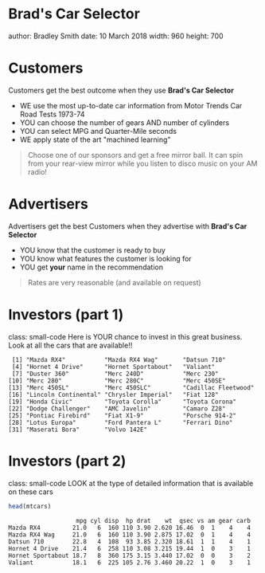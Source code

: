 Brad's Car Selector
========================================================
author: Bradley Smith
date: 10 March 2018
width: 960
height: 700

<style>
.small-code pre code {
  font-size: 16pt;
}
</style>

Customers
========================================================

Customers get the best outcome when they use **Brad's Car Selector**
- WE use the most up-to-date car information from Motor Trends Car Road Tests 1973-74
- YOU can choose the number of gears AND number of cylinders
- YOU can select MPG and Quarter-Mile seconds
- WE apply state of the art "machined learning"

> Choose one of our sponsors and get a free mirror ball. It can spin from your rear-view mirror while you listen to disco music on your AM radio!

Advertisers
========================================================

Advertisers get the best Customers when they advertise with **Brad's Car Selector**
- YOU know that the customer is ready to buy
- YOU know what features the customer is looking for
- YOU get **your** name in the recommendation

> Rates are very reasonable (and available on request)


Investors (part 1)
========================================================
class: small-code
Here is YOUR chance to invest in this great business. Look at all the cars that are available!!


```
 [1] "Mazda RX4"           "Mazda RX4 Wag"       "Datsun 710"         
 [4] "Hornet 4 Drive"      "Hornet Sportabout"   "Valiant"            
 [7] "Duster 360"          "Merc 240D"           "Merc 230"           
[10] "Merc 280"            "Merc 280C"           "Merc 450SE"         
[13] "Merc 450SL"          "Merc 450SLC"         "Cadillac Fleetwood" 
[16] "Lincoln Continental" "Chrysler Imperial"   "Fiat 128"           
[19] "Honda Civic"         "Toyota Corolla"      "Toyota Corona"      
[22] "Dodge Challenger"    "AMC Javelin"         "Camaro Z28"         
[25] "Pontiac Firebird"    "Fiat X1-9"           "Porsche 914-2"      
[28] "Lotus Europa"        "Ford Pantera L"      "Ferrari Dino"       
[31] "Maserati Bora"       "Volvo 142E"         
```

Investors (part 2)
========================================================
class: small-code
LOOK at the type of detailed information that is available on these cars


```r
head(mtcars)
```

```
                   mpg cyl disp  hp drat    wt  qsec vs am gear carb
Mazda RX4         21.0   6  160 110 3.90 2.620 16.46  0  1    4    4
Mazda RX4 Wag     21.0   6  160 110 3.90 2.875 17.02  0  1    4    4
Datsun 710        22.8   4  108  93 3.85 2.320 18.61  1  1    4    1
Hornet 4 Drive    21.4   6  258 110 3.08 3.215 19.44  1  0    3    1
Hornet Sportabout 18.7   8  360 175 3.15 3.440 17.02  0  0    3    2
Valiant           18.1   6  225 105 2.76 3.460 20.22  1  0    3    1
```
